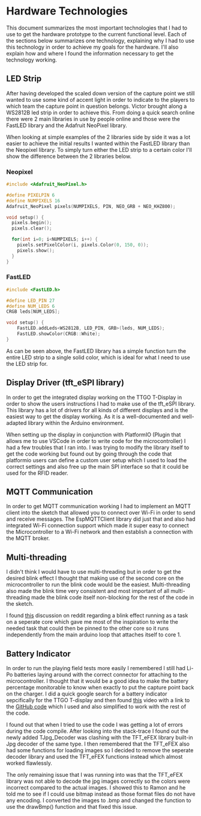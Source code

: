# Hardware Technologies
This document summarizes the most important technologies that I had to use to get the hardware prototype to the current functional level. Each of the sections below summarizes one technology, explaining why I had to use this technology in order to achieve my goals for the hardware. I'll also explain how and where I found the information necessary to get the technology working.

## LED Strip
After having developed the scaled down version of the capture point we still wanted to use some kind of accent light in order to indicate to the players to which team the capture point in question belongs. Victor brought along a WS2812B led strip in order to achieve this. From doing a quick search online there were 2 main libraries in use by people online and those were the FastLED library and the Adafruit NeoPixel library. 

When looking at simple examples of the 2 libraries side by side it was a lot easier to achieve the initial results I wanted within the FastLED library than the Neopixel library. To simply turn either the LED strip to a certain color I'll show the difference between the 2 libraries below.
### Neopixel
```cpp
#include <Adafruit_NeoPixel.h>

#define PIXELPIN 6
#define NUMPIXELS 16
Adafruit_NeoPixel pixels(NUMPIXELS, PIN, NEO_GRB + NEO_KHZ800);

void setup() {
  pixels.begin();
  pixels.clear();

  for(int i=0; i<NUMPIXELS; i++) {
    pixels.setPixelColor(i, pixels.Color(0, 150, 0));
    pixels.show();
  }
}
```

### FastLED
```cpp
#include <FastLED.h>

#define LED_PIN 27
#define NUM_LEDS 6
CRGB leds[NUM_LEDS];

void setup() {
    FastLED.addLeds<WS2812B, LED_PIN, GRB>(leds, NUM_LEDS);
    FastLED.showColor(CRGB::White);
}
```

As can be seen above, the FastLED library has a simple function turn the entire LED strip to a single solid color, which is ideal for what I need to use the LED strip for.

## Display Driver (tft_eSPI library)
In order to get the integrated display working on the TTGO T-Display in order to show the users instructions I had to make use of the tft_eSPI library. This library has a lot of drivers for all kinds of different displays and is the easiest way to get the display working. As it is a well-documented and well-adapted library within the Arduino environment. 

When setting up the display in conjunction with PlatformIO (Plugin that allows me to use VSCode in order to write code for the microcontroller) I had a few troubles that I ran into. I was trying to modify the library itself to get the code working but found out by going through the code that platformio users can define a custom user setup which I used to load the correct settings and also free up the main SPI interface so that it could be used for the RFID reader.

## MQTT Communication
In order to get MQTT communication working I had to implement an MQTT client into the sketch that allowed you to connect over Wi-Fi in order to send and receive messages. The EspMQTTClient library did just that and also had integrated Wi-Fi connection support which made it super easy to connect the Microcontroller to a Wi-Fi network and then establish a connection with the MQTT broker.

## Multi-threading
I didn't think I would have to use multi-threading but in order to get the desired blink effect I thought that making use of the second core on the microcontroller to run the blink code would be the easiest. Multi-threading also made the blink time very consistent and most important of all multi-threading made the blink code itself non-blocking for the rest of the code in the sketch.

I found [this](https://www.reddit.com/r/FastLED/comments/glc1hq/fastled_flashing_effect_as_a_separate_task/) discussion on reddit regarding a blink effect running as a task on a seperate core which gave me most of the inspiration to write the needed task that could then be pinned to the other core so it runs independently from the main arduino loop that attaches itself to core 1.

## Battery Indicator
In order to run the playing field tests more easily I remembered I still had Li-Po batteries laying around with the correct connector for attaching to the microcontroller. I thought that it would be a good idea to make the battery percentage monitorable to know when exactly to put the capture point back on the charger. I did a quick google search for a battery indicator sepcifically for the TTGO T-display and then found [this](https://www.youtube.com/watch?v=osAOdmZuvDc&vl=en) video with a link to the [GitHub code](https://github.com/0015/ThatProject/blob/master/ESP32_TTGO/TTGO_Battery_Indicator/TTGO_Battery_Indicator.ino) which I used and also simplified to work with the rest of the code. 

I found out that when I tried to use the code I was getting a lot of errors during the code compile. After looking into the stack-trace I found out the newly added TJpg_Decoder was clashing with the TFT_eFEX library built-in Jpg decoder of the same type. I then remembered that the TFT_eFEX also had some functions for loading images so I decided to remove the seperate decoder library and used the TFT_eFEX functions instead which almost worked flawlessly. 

The only remaining issue that I was running into was that the TFT_eFEX library was not able to decode the jpg images correctly so the colors were incorrect compared to the actual images. I showed this to Ramon and he told me to see if I could use bitmap instead as those format files do not have any encoding. I converted the images to .bmp and changed the function to use the drawBmp() function and that fixed this issue.